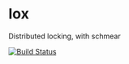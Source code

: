 lox
===

Distributed locking, with schmear

[![Build Status](https://travis-ci.org/sternb0t/lox.svg?branch=master)](https://travis-ci.org/sternb0t/lox)
